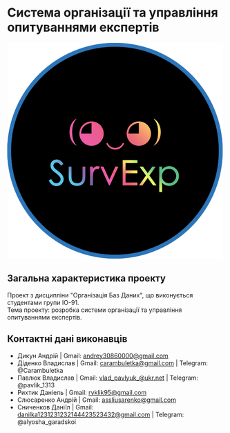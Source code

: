 # Система організації та управління опитуваннями експертів

![Logo](./assets/readme-header.png)

## Загальна характеристика проекту

Проект з дисципліни "Організація Баз Даних", що виконується студентами групи ІО-91.  
Тема проекту: розробка системи організації та управління опитуваннями експертів.

## Контактні дані виконавців

* Дикун Андрій | Gmail: andrey30860000@gmail.com
* Діденко Владислав | Gmail: carambuletka@gmail.com | Telegram: @Carambuletka
* Павлюк Владислав | Gmail: vlad_pavlyuk_@ukr.net | Telegram: @pavlik_1313
* Рихтик Даніель | Gmail: ryklik95@gmail.com
* Слюсаренко Андрій | Gmail: assliusarenko@gmail.com
* Сниченков Даніїл | Gmail: danilka1231231232144423523432@gmail.com | Telegram: @alyosha_garadskoi
